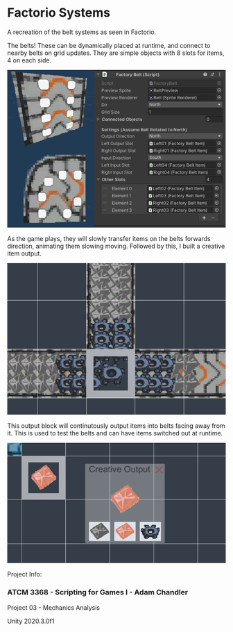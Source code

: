 # Factorio Systems

A recreation of the belt systems as seen in Factorio.

The belts! These can be dynamically placed at runtime, and connect to nearby belts on grid updates. They are simple objects with 8 slots for items, 4 on each side.

![Belts](https://raw.githubusercontent.com/BrandonMCoffey/Factorio-Systems-Demo/main/SourceFiles/Screenshots/belts.PNG)

As the game plays, they will slowly transfer items on the belts forwards direction, animating them slowing moving. Followed by this, I built a creative item output.

![Creative Output](https://raw.githubusercontent.com/BrandonMCoffey/Factorio-Systems-Demo/main/SourceFiles/Screenshots/output.PNG)

This output block will continutously output items into belts facing away from it. This is used to test the belts and can have items switched out at runtime.

![Creative Output Editing](https://raw.githubusercontent.com/BrandonMCoffey/Factorio-Systems-Demo/main/SourceFiles/Screenshots/creatibe.PNG)

Project Info:

### ATCM 3368 - Scripting for Games I - Adam Chandler

Project 03 - Mechanics Analysis

Unity 2020.3.0f1
